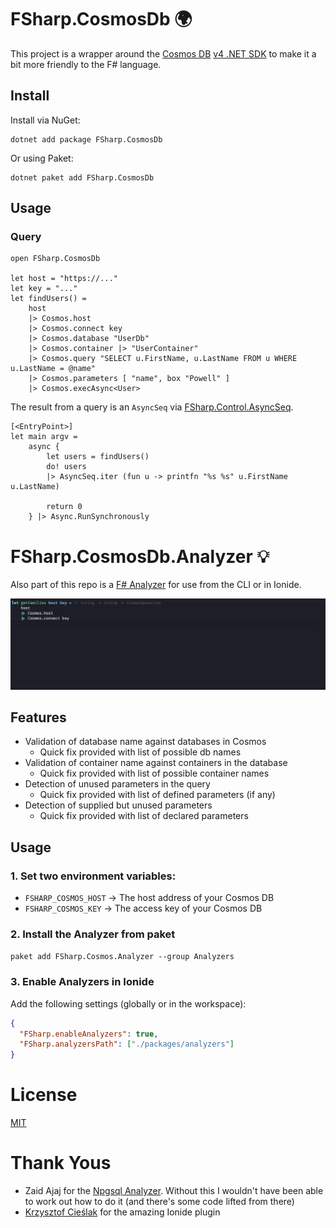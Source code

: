 # FSharp.CosmosDb 🌍

This project is a wrapper around the [Cosmos DB](https://docs.microsoft.com/azure/cosmos-db/introduction?WT.mc_id=fsharpcosmosdb-github-aapowell) [v4 .NET SDK](https://docs.microsoft.com/azure/cosmos-db/create-sql-api-dotnet-v4?WT.mc_id=fsharpcosmosdb-github-aapowell) to make it a bit more friendly to the F# language.

## Install

Install via NuGet:

```
dotnet add package FSharp.CosmosDb
```

Or using Paket:

```
dotnet paket add FSharp.CosmosDb
```

## Usage

### Query

```f#
open FSharp.CosmosDb

let host = "https://..."
let key = "..."
let findUsers() =
    host
    |> Cosmos.host
    |> Cosmos.connect key
    |> Cosmos.database "UserDb"
    |> Cosmos.container |> "UserContainer"
    |> Cosmos.query "SELECT u.FirstName, u.LastName FROM u WHERE u.LastName = @name"
    |> Cosmos.parameters [ "name", box "Powell" ]
    |> Cosmos.execAsync<User>
```

The result from a query is an `AsyncSeq` via [FSharp.Control.AsyncSeq](http://fsprojects.github.io/FSharp.Control.AsyncSeq/index.html).

```f#
[<EntryPoint>]
let main argv =
    async {
        let users = findUsers()
        do! users
        |> AsyncSeq.iter (fun u -> printfn "%s %s" u.FirstName u.LastName)

        return 0
    } |> Async.RunSynchronously
```

# FSharp.CosmosDb.Analyzer 💡

Also part of this repo is a [F# Analyzer](https://github.com/ionide/FSharp.Analyzers.SDK) for use from the CLI or in Ionide.

![Analyzer in action](/docs/images/cosmos-analyzer-usage.gif)

## Features

- Validation of database name against databases in Cosmos
  - Quick fix provided with list of possible db names
- Validation of container name against containers in the database
  - Quick fix provided with list of possible container names
- Detection of unused parameters in the query
  - Quick fix provided with list of defined parameters (if any)
- Detection of supplied but unused parameters
  - Quick fix provided with list of declared parameters

## Usage

### 1. Set two environment variables:

- `FSHARP_COSMOS_HOST` -> The host address of your Cosmos DB
- `FSHARP_COSMOS_KEY` -> The access key of your Cosmos DB

### 2. Install the Analyzer from paket

`paket add FSharp.Cosmos.Analyzer --group Analyzers`

### 3. Enable Analyzers in Ionide

Add the following settings (globally or in the workspace):

```json
{
  "FSharp.enableAnalyzers": true,
  "FSharp.analyzersPath": ["./packages/analyzers"]
}
```

# License

[MIT](./License.md)

# Thank Yous

- Zaid Ajaj for the [Npgsql Analyzer](https://github.com/Zaid-Ajaj/Npgsql.FSharp.Analyzer). Without this I wouldn't have been able to work out how to do it (and there's some code lifted from there)
- [Krzysztof Cieślak](https://twitter.com/k_cieslak) for the amazing Ionide plugin
